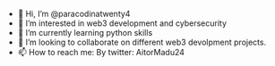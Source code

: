 - 👋 Hi, I’m @paracodinatwenty4
- 👀 I’m interested in web3 development and cybersecurity
- 🌱 I’m currently learning python skills
- 💞️ I’m looking to collaborate on different web3 devolpment projects. 
- 📫 How to reach me: By twitter: AitorMadu24

<!---
paracodinatwenty4/paracodinatwenty4 is a ✨ special ✨ repository because its `README.md` (this file) appears on your GitHub profile.
You can click the Preview link to take a look at your changes.
--->
